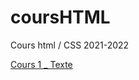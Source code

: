 # coursHTML
Cours html / CSS 2021-2022

<a href="Cours 1 - traitement de texte">Cours 1 _ Texte</a>
